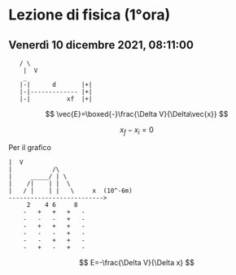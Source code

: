 # Lezione di fisica (1°ora)
## Venerdì 10 dicembre 2021, 08:11:00


       / \
        |  V
		_
	   |-|      d       |+|
	   |-|------------- |+|
	   |-|          xf  |+|



$$
\vec{E}=\boxed{-}\frac{\Delta V}{\Delta\vec{x}}
$$


$$
x_f-x_i=0
$$


Per il grafico
	
  
	|  V       
	|           /\
	|     _____/ | \
	|    /|    | |  \
	|   / |    | |   \     x  (10^-6m)
    --------------------------> 
         2    4 6     8
		-   +   +   +   -
		-   -   -   +   -
		-   +   +   +   -
		-   -   -   +   -
		-   -   +   +   -
		-   +   -   +   -




$$
E=-\frac{\Delta V}{\Delta x}
$$
<!--stackedit_data:
eyJoaXN0b3J5IjpbLTIxNDYxNzUxNjAsMTEzNzI1ODcxM119
-->